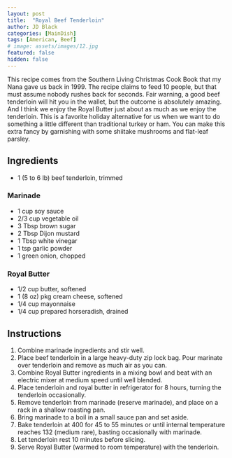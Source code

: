```yaml
---
layout: post
title:  "Royal Beef Tenderloin"
author: JD Black
categories: [MainDish]
tags: [American, Beef]
# image: assets/images/12.jpg
featured: false
hidden: false
---
```


This recipe comes from the Southern Living Christmas Cook Book that my Nana gave us back in 1999.  The recipe claims to feed 10 people, but that must assume nobody rushes back for seconds.  Fair warning, a good beef tenderloin will hit you in the wallet, but the outcome is absolutely amazing.  And I think we enjoy the Royal Butter just about as much as we enjoy the tenderloin.  This is a favorite holiday alternative for us when we want to do something a little different than traditional turkey or ham.  You can make this extra fancy by garnishing with some shiitake mushrooms and flat-leaf parsley.

## Ingredients
- 1 (5 to 6 lb) beef tenderloin, trimmed

### Marinade
- 1 cup soy sauce
- 2/3 cup vegetable oil
- 3 Tbsp brown sugar
- 2 Tbsp Dijon mustard
- 1 Tbsp white vinegar
- 1 tsp garlic powder
- 1 green onion, chopped

### Royal Butter
- 1/2 cup butter, softened
- 1 (8 oz) pkg cream cheese, softened
- 1/4 cup mayonnaise
- 1/4 cup prepared horseradish, drained

## Instructions
1. Combine marinade ingredients and stir well.
1. Place beef tenderloin in a large heavy-duty zip lock bag. Pour marinate over tenderloin and remove as much air as you can.
1. Combine Royal Butter ingredients in a mixing bowl and beat with an electric mixer at medium speed until well blended.
1. Place tenderloin and royal butter in refrigerator for 8 hours, turning the tenderloin occasionally.
1. Remove tenderloin from marinade (reserve marinade), and place on a rack in a shallow roasting pan.  
1. Bring marinade to a boil in a small sauce pan and set aside.
1. Bake tenderloin  at 400 for 45 to 55 minutes or until internal temperature reaches 132 (medium rare), basting occasionally with marinade.
1. Let tenderloin rest 10 minutes before slicing.
1. Serve Royal Butter (warmed to room temperature) with the tenderloin.




